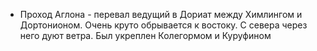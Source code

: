 *   Проход Аглона - перевал ведущий в Дориат между Химлингом и
    Дортонионом. Очень круто обрывается к востоку. С севера через него
    дуют ветра. Был укреплен Колегормом и Куруфином
